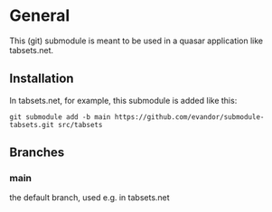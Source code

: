 # General

This (git) submodule is meant to be used in a quasar application like
tabsets.net.

## Installation

In tabsets.net, for example, this submodule is added like this:

```
git submodule add -b main https://github.com/evandor/submodule-tabsets.git src/tabsets
```

## Branches

### main

the default branch, used e.g. in tabsets.net

